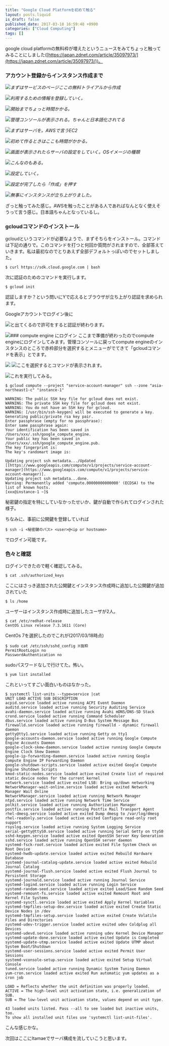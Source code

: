 ```yaml
---
title: "Google Cloud Platformを初めて触る"
layout: posts.liquid
is_draft: false
published_date: 2017-03-18 16:59:48 +0900
categories: ["Cloud Computing"]
tags: []
---
```


google cloud platformの無料枠が増えたというニュースをみてちょっと触ってみることにしました([https://japan.zdnet.com/article/35097973/](https://japan.zdnet.com/article/35097973/))。

### アカウント登録からインスタンス作成まで
 ![](/public/images/2017/09/58cf1-1hqcknwbz1ivn6a3lfq7p5a.png)_まずはサービスのページここの無料トライアルから作成_

 ![](/public/images/2017/09/bb59c-1kxhpbh6xqndv8vvzxwit0w.jpeg)_利用するための情報を登録していく。_

 ![](/public/images/2017/09/0426f-1kobqf-bcqieumsx5lop1fg.jpeg)_開始までちょっと時間かかる。_

 ![](/public/images/2017/09/1bdfe-1kixm5lblvk7qx4cq9kg3xa.jpeg)_管理コンソールが表示される。ちゃんと日本語化されてる_

 ![](/public/images/2017/09/63ad5-1pm2ltbfpg69wdlwhknaffw.jpeg)_まずはサーバを。AWSで言うEC2_

 ![](/public/images/2017/09/7038d-1ydlj9bi6mvaya6w3o6ngrg.jpeg)_初めて作るときはここも時間がかかる。_

 ![](/public/images/2017/09/53cc5-1byipuu3egfniilnelebzaw.jpeg)_画面が表示されたらサーバの設定をしていく。OSイメージの種類_

 ![](/public/images/2017/09/1f4c6-1bog4lx78ire89ewy8bla7a.jpeg)_こんなのもある。_

 ![](/public/images/2017/09/0a507-1pl30-h58ebxra2unnj0h4w.jpeg)_設定していく。_

 ![](/public/images/2017/09/89e34-1zyzpttellv6gfuulkr481w.jpeg)_設定が完了したら「作成」を押す_

 ![](/public/images/2017/09/8e984-1kelhwvarqgtwvi0ceyudpg.jpeg)_無事にインスタンスが立ち上がりました。_

ざっと触ってみた感じ。AWSを触ったことがある人であればなんとなく使えそうって言う感じ。日本語ちゃんとなっているし。

### gcloudコマンドのインストール
gcloudというコマンドが必要なようで、まずそちらをインストール。コマンドは下記の通りで。このコマンドを打つと何回か質問がされますので、全部答えていきます。私は最初なのでとりあえず全部デフォルトっぽいのでセットしました。

    $ curl https://sdk.cloud.google.com | bash

次に認証のためのコマンドを実行します。

    $ gcloud init

認証しますか？という問いにYで応えるとブラウザが立ち上がり認証を求められます。

Googleアカウントでログイン後に

 ![](/public/images/2017/09/1b18d-1bmyxk8vc3hkt_9v5emu5ag.jpeg)と出てくるので許可をすると認証が終わります。

 ![](/public/images/2017/09/72caa-1mrovvaoenylhhpke0hzlnq.jpeg)### compute engine&nbsp;にログイン
ここまで準備が終わったのでcompute engineにログインしてみます。管理コンソールに戻ってcompute engineのインスタンスのところで赤枠部分を選択するとメニューがでてきて「gcloudコマンドを表示」とでます。

 ![](/public/images/2017/09/b564b-14cubzu74polwuyuh_77egw.jpeg) ![](/public/images/2017/09/3a62b-1ot_zi_x1-lcsepnpwqzzg.jpeg)ここを選択するとコマンドが表示されます。

 ![](/public/images/2017/09/6889a-1iajbtwyle4caxl5zbge66a.jpeg)これを実行してみる。

    $ gcloud compute --project "service-account-manager" ssh --zone "asia-northeast1-c" "instance-1"

    WARNING: The public SSH key file for gcloud does not exist.
    WARNING: The private SSH key file for gcloud does not exist.
    WARNING: You do not have an SSH key for gcloud.
    WARNING: [/usr/bin/ssh-keygen] will be executed to generate a key.
    Generating public/private rsa key pair.
    Enter passphrase (empty for no passphrase):
    Enter same passphrase again:
    Your identification has been saved in /Users/xxx/.ssh/google_compute_engine.
    Your public key has been saved in /Users/xxx/.ssh/google_compute_engine.pub.
    The key fingerprint is:
    The key's randomart image is:
    
    Updating project ssh metadata.../Updated [[https://www.googleapis.com/compute/v1/projects/service-account-manager](https://www.googleapis.com/compute/v1/projects/service-account-manager)].
    Updating project ssh metadata...done.
    Warning: Permanently added 'compute.00000000000000' (ECDSA) to the list of known hosts.
    [xxx@instance-1 ~]$

秘密鍵の指定を特にしていなかったせいか、鍵が自動で作られてログインされた様子。

ちなみに、事前に公開鍵を登録していれば

    $ ssh -i <秘密鍵のパス> <user>@<ip or hostname>

でログイン可能です。

### 色々と確認
ログインできたので軽く確認してみる。

    $ cat .ssh/authorized_keys

ここにはさっき追加された公開鍵とインスタンス作成時に追加した公開鍵が追加されていた

    $ ls /home

ユーザーはインスタンス作成時に追加したユーザが2人。

    $ cat /etc/redhat-release
    CentOS Linux release 7.3.1611 (Core)

CentOs 7を選択したのでこれが(2017/03/18時点)

    $ sudo cat /etc/ssh/sshd_config ※抜粋
    PermitRootLogin no
    PasswordAuthentication no

sudoパスワードなしで行けてた。怖い。

    $ yum list installed

これといってすごい面白いものはなかった。

    $ systemctl list-units --type=service |cat
    UNIT LOAD ACTIVE SUB DESCRIPTION
    acpid.service loaded active running ACPI Event Daemon
    auditd.service loaded active running Security Auditing Service
    avahi-daemon.service loaded active running Avahi mDNS/DNS-SD Stack
    crond.service loaded active running Command Scheduler
    dbus.service loaded active running D-Bus System Message Bus
    firewalld.service loaded active running firewalld - dynamic firewall daemon
    getty@tty1.service loaded active running Getty on tty1
    google-accounts-daemon.service loaded active running Google Compute Engine Accounts Daemon
    google-clock-skew-daemon.service loaded active running Google Compute Engine Clock Skew Daemon
    google-ip-forwarding-daemon.service loaded active running Google Compute Engine IP Forwarding Daemon
    google-shutdown-scripts.service loaded active exited Google Compute Engine Shutdown Scripts
    kmod-static-nodes.service loaded active exited Create list of required static device nodes for the current kernel
    network.service loaded active exited LSB: Bring up/down networking
    NetworkManager-wait-online.service loaded active exited Network Manager Wait Online
    NetworkManager.service loaded active running Network Manager
    ntpd.service loaded active running Network Time Service
    polkit.service loaded active running Authorization Manager
    postfix.service loaded active running Postfix Mail Transport Agent
    rhel-dmesg.service loaded active exited Dump dmesg to /var/log/dmesg
    rhel-readonly.service loaded active exited Configure read-only root support
    rsyslog.service loaded active running System Logging Service
    serial-getty@ttyS0.service loaded active running Serial Getty on ttyS0
    sshd-keygen.service loaded active exited OpenSSH Server Key Generation
    sshd.service loaded active running OpenSSH server daemon
    systemd-fsck-root.service loaded active exited File System Check on Root Device
    systemd-hwdb-update.service loaded active exited Rebuild Hardware Database
    systemd-journal-catalog-update.service loaded active exited Rebuild Journal Catalog
    systemd-journal-flush.service loaded active exited Flush Journal to Persistent Storage
    systemd-journald.service loaded active running Journal Service
    systemd-logind.service loaded active running Login Service
    systemd-random-seed.service loaded active exited Load/Save Random Seed
    systemd-remount-fs.service loaded active exited Remount Root and Kernel File Systems
    systemd-sysctl.service loaded active exited Apply Kernel Variables
    systemd-tmpfiles-setup-dev.service loaded active exited Create Static Device Nodes in /dev
    systemd-tmpfiles-setup.service loaded active exited Create Volatile Files and Directories
    systemd-udev-trigger.service loaded active exited udev Coldplug all Devices
    systemd-udevd.service loaded active running udev Kernel Device Manager
    systemd-update-done.service loaded active exited Update is Completed
    systemd-update-utmp.service loaded active exited Update UTMP about System Boot/Shutdown
    systemd-user-sessions.service loaded active exited Permit User Sessions
    systemd-vconsole-setup.service loaded active exited Setup Virtual Console
    tuned.service loaded active running Dynamic System Tuning Daemon
    yum-cron.service loaded active exited Run automatic yum updates as a cron job

    LOAD = Reflects whether the unit definition was properly loaded.
    ACTIVE = The high-level unit activation state, i.e. generalization of SUB.
    SUB = The low-level unit activation state, values depend on unit type.

    43 loaded units listed. Pass --all to see loaded but inactive units, too.
    To show all installed unit files use 'systemctl list-unit-files'.

こんな感じかな。

次回はここにItamaeでサーバ構成を流していこうと思います。


